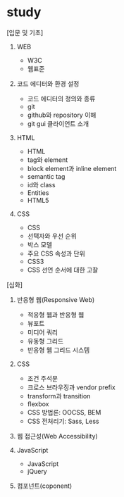 # study

[입문 및 기초]

1. WEB
    - W3C
    - 웹표준

2. 코드 에디터와 환경 설정
    - 코드 에디터의 정의와 종류
    - git
    - github와 repository 이해
    - git gui 클라이언트 소개

3. HTML
    - HTML
    - tag와 element
    - block element과 inline element
    - semantic tag
    - id와 class
    - Entities
    - HTML5

4. CSS
    - CSS
    - 선택자와 우선 순위
    - 박스 모델
    - 주요 CSS 속성과 단위
    - CSS3
    - CSS 선언 순서에 대한 고찰



[심화]

1. 반응형 웹(Responsive Web)
    - 적응형 웹과 반응형 웹
    - 뷰포트
    - 미디어 쿼리
    - 유동형 그리드
    - 반응형 웹 그리드 시스템

2. CSS
    - 조건 주석문
    - 크로스 브라우징과 vendor prefix
    - transform과 transition
    - flexbox
    - CSS 방법론: OOCSS, BEM
    - CSS 전처리기: Sass, Less
    
3. 웹 접근성(Web Accessibility)
  
4. JavaScript
    - JavaScript
    - jQuery

5. 컴포넌트(coponent)
